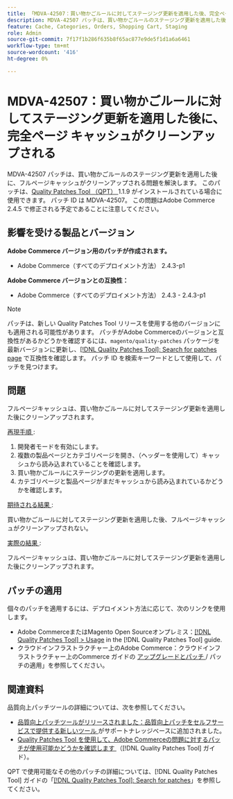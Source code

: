 ```yaml
---
title: 「MDVA-42507：買い物かごルールに対してステージング更新を適用した後、完全ページのキャッシュがクリーンアップされる」
description: MDVA-42507 パッチは、買い物かごルールのステージング更新を適用した後に、フルページキャッシュがクリーンアップされる問題を解決します。 このパッチは、[Quality Patches Tool （QPT） ] （https://experienceleague.adobe.com/ja/docs/commerce-knowledge-base/kb/announcements/commerce-announcements/magento-quality-patches-released-new-tool-to-self-serve-quality-patches） 1.1.9 がインストールされている場合に利用できます。 パッチ ID は MDVA-42507。 この問題はAdobe Commerce 2.4.5 で修正される予定であることに注意してください。
feature: Cache, Categories, Orders, Shopping Cart, Staging
role: Admin
source-git-commit: 7f17f1b286f635b8f65ac877e9de5f1d1a6a6461
workflow-type: tm+mt
source-wordcount: '416'
ht-degree: 0%

---
```


# MDVA-42507：買い物かごルールに対してステージング更新を適用した後に、完全ページ キャッシュがクリーンアップされる

MDVA-42507 パッチは、買い物かごルールのステージング更新を適用した後に、フルページキャッシュがクリーンアップされる問題を解決します。 このパッチは、[Quality Patches Tool （QPT） ](https://experienceleague.adobe.com/ja/docs/commerce-knowledge-base/kb/announcements/commerce-announcements/magento-quality-patches-released-new-tool-to-self-serve-quality-patches)1.1.9 がインストールされている場合に使用できます。 パッチ ID は MDVA-42507。 この問題はAdobe Commerce 2.4.5 で修正される予定であることに注意してください。

## 影響を受ける製品とバージョン

**Adobe Commerce バージョン用のパッチが作成されます。**

* Adobe Commerce（すべてのデプロイメント方法） 2.4.3-p1

**Adobe Commerce バージョンとの互換性：**

* Adobe Commerce（すべてのデプロイメント方法） 2.4.3 - 2.4.3-p1

>[!NOTE]
>
>パッチは、新しい Quality Patches Tool リリースを使用する他のバージョンにも適用される可能性があります。 パッチがAdobe Commerceのバージョンと互換性があるかどうかを確認するには、`magento/quality-patches` パッケージを最新バージョンに更新し、[[!DNL Quality Patches Tool]: Search for patches page](https://experienceleague.adobe.com/ja/docs/commerce-knowledge-base/kb/announcements/commerce-announcements/magento-quality-patches-released-new-tool-to-self-serve-quality-patches) で互換性を確認します。 パッチ ID を検索キーワードとして使用して、パッチを見つけます。

## 問題

フルページキャッシュは、買い物かごルールに対してステージング更新を適用した後にクリーンアップされます。

<u> 再現手順 </u>:

1. 開発者モードを有効にします。
1. 複数の製品ページとカテゴリページを開き、（ヘッダーを使用して）キャッシュから読み込まれていることを確認します。
1. 買い物かごルールにステージングの更新を適用します。
1. カテゴリページと製品ページがまだキャッシュから読み込まれているかどうかを確認します。

<u> 期待される結果 </u>:

買い物かごルールに対してステージング更新を適用した後、フルページキャッシュがクリーンアップされない。

<u> 実際の結果 </u>:

フルページキャッシュは、買い物かごルールに対してステージング更新を適用した後にクリーンアップされます。

## パッチの適用

個々のパッチを適用するには、デプロイメント方法に応じて、次のリンクを使用します。

* Adobe CommerceまたはMagento Open Sourceオンプレミス：[[!DNL Quality Patches Tool] > Usage](/help/tools/quality-patches-tool/usage.md) in the [!DNL Quality Patches Tool] guide.
* クラウドインフラストラクチャー上のAdobe Commerce：クラウドインフラストラクチャー上のCommerce ガイドの [ アップグレードとパッチ ](https://experienceleague.adobe.com/docs/commerce-cloud-service/user-guide/develop/upgrade/apply-patches.html?lang=ja)/ パッチの適用」を参照してください。

## 関連資料

品質向上パッチツールの詳細については、次を参照してください。

* [ 品質向上パッチツールがリリースされました：品質向上パッチをセルフサービスで提供する新しいツール ](https://experienceleague.adobe.com/ja/docs/commerce-knowledge-base/kb/announcements/commerce-announcements/magento-quality-patches-released-new-tool-to-self-serve-quality-patches) がサポートナレッジベースに追加されました。
* [Quality Patches Tool を使用して、Adobe Commerceの問題に対するパッチが使用可能かどうかを確認します ](/help/tools/quality-patches-tool/patches-available-in-qpt/check-patch-for-magento-issue-with-magento-quality-patches.md) （[!DNL Quality Patches Tool] ガイド）。

QPT で使用可能なその他のパッチの詳細については、[!DNL Quality Patches Tool] ガイドの「[[!DNL Quality Patches Tool]: Search for patches](https://experienceleague.adobe.com/tools/commerce-quality-patches/index.html?lang=ja)」を参照してください。
